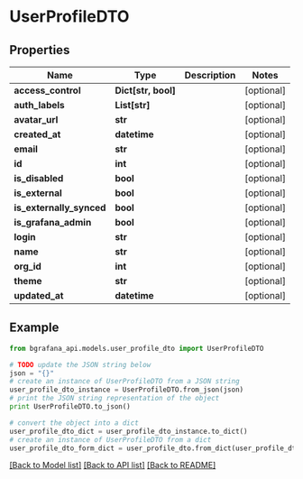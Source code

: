 # UserProfileDTO


## Properties
Name | Type | Description | Notes
------------ | ------------- | ------------- | -------------
**access_control** | **Dict[str, bool]** |  | [optional] 
**auth_labels** | **List[str]** |  | [optional] 
**avatar_url** | **str** |  | [optional] 
**created_at** | **datetime** |  | [optional] 
**email** | **str** |  | [optional] 
**id** | **int** |  | [optional] 
**is_disabled** | **bool** |  | [optional] 
**is_external** | **bool** |  | [optional] 
**is_externally_synced** | **bool** |  | [optional] 
**is_grafana_admin** | **bool** |  | [optional] 
**login** | **str** |  | [optional] 
**name** | **str** |  | [optional] 
**org_id** | **int** |  | [optional] 
**theme** | **str** |  | [optional] 
**updated_at** | **datetime** |  | [optional] 

## Example

```python
from bgrafana_api.models.user_profile_dto import UserProfileDTO

# TODO update the JSON string below
json = "{}"
# create an instance of UserProfileDTO from a JSON string
user_profile_dto_instance = UserProfileDTO.from_json(json)
# print the JSON string representation of the object
print UserProfileDTO.to_json()

# convert the object into a dict
user_profile_dto_dict = user_profile_dto_instance.to_dict()
# create an instance of UserProfileDTO from a dict
user_profile_dto_form_dict = user_profile_dto.from_dict(user_profile_dto_dict)
```
[[Back to Model list]](../README.md#documentation-for-models) [[Back to API list]](../README.md#documentation-for-api-endpoints) [[Back to README]](../README.md)


